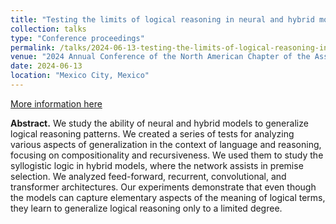 ```yaml
---
title: "Testing the limits of logical reasoning in neural and hybrid models"
collection: talks
type: "Conference proceedings"
permalink: /talks/2024-06-13-testing-the-limits-of-logical-reasoning-in-neural-and-hybrid-models
venue: "2024 Annual Conference of the North American Chapter of the Association for Computational Linguistics, Online (Virtual Poster)"
date: 2024-06-13
location: "Mexico City, Mexico"
---
```


[More information here](https://underline.io/events/458/reception)

**Abstract.** We study the ability of neural and hybrid models to generalize logical reasoning patterns. We created a series of tests for analyzing various aspects of generalization in the context of language and reasoning, focusing on compositionality and recursiveness. We used them to study the syllogistic logic in hybrid models, where the network assists in premise selection. We analyzed feed-forward, recurrent, convolutional, and transformer architectures. Our experiments demonstrate that even though the models can capture elementary aspects of the meaning of logical terms, they learn to generalize logical reasoning only to a limited degree.
